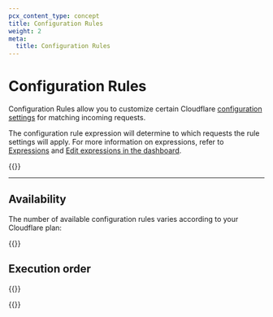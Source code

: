 ```yaml
---
pcx_content_type: concept
title: Configuration Rules
weight: 2
meta:
  title: Configuration Rules
---
```


# Configuration Rules

Configuration Rules allow you to customize certain Cloudflare [configuration settings](/rules/configuration-rules/settings/) for matching incoming requests.

The configuration rule expression will determine to which requests the rule settings will apply. For more information on expressions, refer to [Expressions](/ruleset-engine/rules-language/expressions/) and [Edit expressions in the dashboard](/ruleset-engine/rules-language/expressions/edit-expressions/).

{{<render file="_rules-requirements.md" withParameters="Configuration Rules require">}}

---

## Availability

The number of available configuration rules varies according to your Cloudflare plan:

{{<feature-table id="rules.config_rules">}}

## Execution order

{{<render file="_product-execution-order.md">}}

{{<render file="_troubleshoot-rules-with-trace.md" withParameters="configuration rules">}}